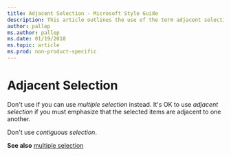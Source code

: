 ```yaml
---
title: Adjacent Selection - Microsoft Style Guide
description: This article outlines the use of the term adjacent selection per Microsoft style guidelines. If possible, the term multiple selection is preferred.
author: pallep
ms.author: pallep
ms.date: 01/19/2018
ms.topic: article
ms.prod: non-product-specific
---
```


# Adjacent Selection

Don't use if you can use *multiple selection* instead. It's OK to use *adjacent selection* if you must emphasize that the selected items are adjacent to one another.

Don't use *contiguous selection*.

**See also** [multiple selection](~/a-z-word-list-term-collections/m/multiple-selection.md)

